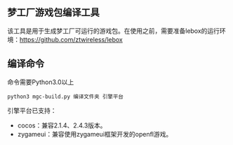 ## 梦工厂游戏包编译工具
该工具是用于生成梦工厂可运行的游戏包。在使用之前，需要准备lebox的运行环境：https://github.com/ztwireless/lebox

## 编译命令
命令需要Python3.0以上
```shell
python3 mgc-build.py 编译文件夹 引擎平台
```
引擎平台已支持：
- cocos：兼容2.1.4、2.4.3版本。
- zygameui：兼容使用zygameui框架开发的openfl游戏。
